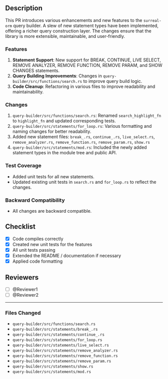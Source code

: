 ## Description

This PR introduces various enhancements and new features to the `surreal-orm`
query builder. A slew of new statement types have been implemented, offering a
richer query construction layer. The changes ensure that the library is more
extensible, maintainable, and user-friendly.

### Features

1. **Statement Support**: New support for BREAK, CONTINUE, LIVE SELECT, REMOVE
   ANALYZER, REMOVE FUNCTION, REMOVE PARAM, and SHOW CHANGES statements.
2. **Query Building Improvements**: Changes in
   `query-builder/src/functions/search.rs` to improve query build logic.
3. **Code Cleanup**: Refactoring in various files to improve readability and
   maintainability.

### Changes

1. `query-builder/src/functions/search.rs`: Renamed `search_highlight_fn` to
   `highlight_fn` and updated corresponding tests.
2. `query-builder/src/statements/for_loop.rs`: Various formatting and naming
   changes for better readability.
3. Added new statement files: `break_.rs`, `continue_.rs`, `live_select.rs`,
   `remove_analyzer.rs`, `remove_function.rs`, `remove_param.rs`, `show.rs`
4. `query-builder/src/statements/mod.rs`: Included the newly added statement
   types in the module tree and public API.

### Test Coverage

- Added unit tests for all new statements.
- Updated existing unit tests in `search.rs` and `for_loop.rs` to reflect the
  changes.

### Backward Compatibility

- All changes are backward compatible.

## Checklist

- [x] Code compiles correctly
- [x] Created new unit tests for the features
- [x] All unit tests passing
- [x] Extended the README / documentation if necessary
- [x] Applied code formatting

## Reviewers

- [ ] @Reviewer1
- [ ] @Reviewer2

---

### Files Changed

- `query-builder/src/functions/search.rs`
- `query-builder/src/statements/break_.rs`
- `query-builder/src/statements/continue_.rs`
- `query-builder/src/statements/for_loop.rs`
- `query-builder/src/statements/live_select.rs`
- `query-builder/src/statements/remove_analyzer.rs`
- `query-builder/src/statements/remove_function.rs`
- `query-builder/src/statements/remove_param.rs`
- `query-builder/src/statements/show.rs`
- `query-builder/src/statements/mod.rs`
